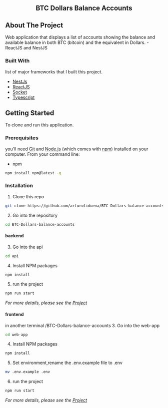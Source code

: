 <!-- PROJECT -->
<h2 align="center">BTC Dollars Balance Accounts</h2>

<!-- ABOUT THE PROJECT -->
## About The Project

Web application that displays a list of accounts showing the balance and available balance in both BTC (bitcoin) and the equivalent in Dollars. - ReactJS and  NestJS

### Built With
list of major frameworks that I built this project.
* [NestJs](https://nestjs.com/)
* [ReactJS](https://reactjs.org/)
* [Socket](https://socket.io/)
* [Typescript](https://www.typescriptlang.org/)

<!-- GETTING STARTED -->
## Getting Started

To clone and run this application.

### Prerequisites

you'll need [Git](https://git-scm.com) and [Node.js](https://nodejs.org/en/download/) (which comes with [npm](http://npmjs.com)) installed on your computer. From your command line:

* npm
```sh
npm install npm@latest -g
```


### Installation

1. Clone this repo
```sh
git clone https://github.com/arturoliduena/BTC-Dollars-balance-accounts.git
```

2. Go into the repository
```sh
cd BTC-Dollars-balance-accounts
```

#### backend
3. Go into the api 
```sh
cd api
```
4. Install NPM packages
```sh
npm install
```
5. run the project
```sh
npm run start
```
_For more details, please see the [Project](https://github.com/arturoliduena/BTC-Dollars-balance-accounts/tree/master/api)_

#### frontend
in another terminal /BTC-Dollars-balance-accounts
3. Go into the web-app 
```sh
cd web-app
```
4. Install NPM packages
```sh
npm install
```
5. Set environment,rename the .env.example file to .env 
```sh
mv .env.example .env
```
6. run the project
```sh
npm run start
```
_For more details, please see the [Project](https://github.com/arturoliduena/BTC-Dollars-balance-accounts/tree/master/web-app)_
